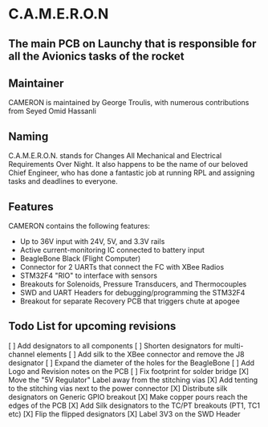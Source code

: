 # C.A.M.E.R.O.N

## The main PCB on Launchy that is responsible for all the Avionics tasks of the rocket

## Maintainer
CAMERON is maintained by George Troulis, with numerous contributions from Seyed Omid Hassanli

## Naming
C.A.M.E.R.O.N. stands for Changes All Mechanical and Electrical Requirements Over Night. It also happens to be the name of our beloved Chief Engineer, who has done a fantastic job at running RPL and assigning tasks and deadlines to everyone.

## Features

CAMERON contains the following features:
* Up to 36V input with 24V, 5V, and 3.3V rails
* Active current-monitoring IC connected to battery input
* BeagleBone Black (Flight Computer)
* Connector for 2 UARTs that connect the FC with XBee Radios
* STM32F4 "RIO" to interface with sensors
* Breakouts for Solenoids, Pressure Transducers, and Thermocouples
* SWD and UART Headers for debugging/programming the STM32F4
* Breakout for separate Recovery PCB that triggers chute at apogee

## Todo List for upcoming revisions
[ ] Add designators to all components
[ ] Shorten designators for multi-channel elements
[ ] Add silk to the XBee connector and remove the J8 designator
[ ] Expand the diameter of the holes for the BeagleBone
[ ] Add Logo and Revision notes on the PCB
[ ] Fix footprint for solder bridge
[X] Move the "5V Regulator" Label away from the stitching vias
[X] Add tenting to the stitching vias next to the power connector
[X] Distribute silk designators on Generic GPIO breakout
[X] Make copper pours reach the edges of the PCB
[X] Add Silk designators to the TC/PT breakouts (PT1, TC1 etc)
[X] Flip the flipped designators
[X] Label 3V3 on the SWD Header
